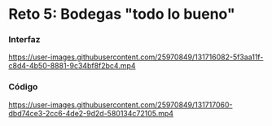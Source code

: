 # Reto 5: Bodegas "todo lo bueno"

### Interfaz

https://user-images.githubusercontent.com/25970849/131716082-5f3aa11f-c8d4-4b50-8881-9c34bf8f2bc4.mp4


### Código

https://user-images.githubusercontent.com/25970849/131717060-dbd74ce3-2cc6-4de2-9d2d-580134c72105.mp4


